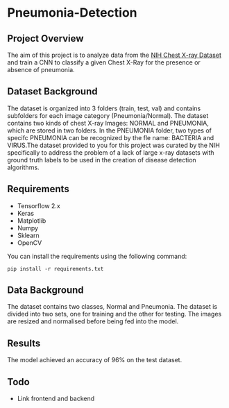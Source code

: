 # Pneumonia-Detection
## Project Overview
The aim of this project is to analyze data from the [NIH Chest X-ray Dataset](https://www.kaggle.com/datasets/paultimothymooney/chest-xray-pneumonia) and train a CNN to classify a given Chest X-Ray for the presence or absence of pneumonia.

## Dataset Background
The dataset is organized into 3 folders (train, test, val) and contains subfolders for each image category (Pneumonia/Normal). The dataset contains two kinds of chest X-ray Images: NORMAL and PNEUMONIA, which are stored in two folders. In the PNEUMONIA folder, two types of specifc PNEUMONIA can be recognized by the fle name: BACTERIA and VIRUS.The dataset provided to you for this project was curated by the NIH specifically to address the problem of a lack of large x-ray datasets with ground truth labels to be used in the creation of disease detection algorithms.

## Requirements
- Tensorflow 2.x 
- Keras 
- Matplotlib 
- Numpy 
- Sklearn 
- OpenCV

You can install the requirements using the following command:
```
pip install -r requirements.txt
```

## Data Background
The dataset contains two classes, Normal and Pneumonia.
The dataset is divided into two sets, one for training and the other for testing.
The images are resized and normalised before being fed into the model.

## Results
The model achieved an accuracy of 96% on the test dataset.

## Todo
- Link frontend and backend